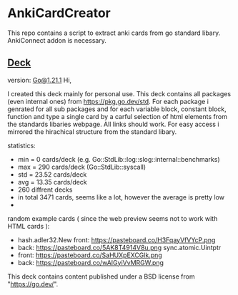 # AnkiCardCreator

This repo contains a script to extract anki cards from go standard libary.
AnkiConnect addon is necessary.

## [Deck]( https://ankiweb.net/shared/decks?search=GoLang%20Standard%20Libary)
version: Go@1.21.1 Hi,

I created this deck mainly for personal use. This deck contains all packages (even internal ones) from https://pkg.go.dev/std. For each package i genrated for all sub packages and for each variable block, constant block, function and type a single card by a carful selection of html elements from the standards libaries webpage. All links should work. For easy access i mirrored the hirachical structure from the standard libary.

statistics:

- min = 0 cards/deck (e.g. Go::StdLib::log::slog::internal::benchmarks)
- max = 290 cards/deck (Go::StdLib::syscall)
- std = 23.52 cards/deck
- avg = 13.35 cards/deck
- 260 diffrent decks
- in total 3471 cards, seems like a lot, however the average is pretty low
- 
random example cards ( since the web preview seems not to work with HTML cards ):
- hash.adler32.New front: https://pasteboard.co/H3FqayVfVYcP.png
- back: https://pasteboard.co/5AK8T4914V8u.png
sync.atomic.Uintptr
- front: https://pasteboard.co/SaHUXpEXCGlk.png
- back: https://pasteboard.co/wAIGyiVvMRGW.png

This deck contains content published under a BSD license from "https://go.dev/".
